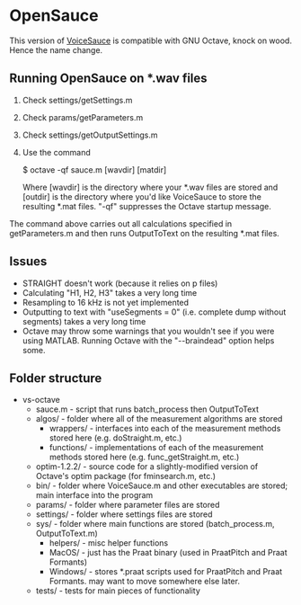 # OpenSauce

This version of [VoiceSauce](http://www.seas.ucla.edu/spapl/voicesauce/) is compatible with GNU Octave, knock on wood. Hence the name change.

## Running OpenSauce on *.wav files

1. Check settings/getSettings.m
2. Check params/getParameters.m
3. Check settings/getOutputSettings.m
4. Use the command

	$ octave -qf sauce.m [wavdir] [matdir]

	Where [wavdir] is the directory where your *.wav files are stored and [outdir] is the directory where you'd like VoiceSauce to store the resulting *.mat files. "-qf" suppresses the Octave startup message.

The command above carries out all calculations specified in getParameters.m and then runs OutputToText on the resulting *.mat files.

## Issues
* STRAIGHT doesn't work (because it relies on p files)
* Calculating "H1, H2, H3" takes a very long time
* Resampling to 16 kHz is not yet implemented
* Outputting to text with "useSegments = 0" (i.e. complete dump without segments) takes a very long time
* Octave may throw some warnings that you wouldn't see if you were using MATLAB. Running Octave with the "--braindead" option helps some.

## Folder structure
* vs-octave
	* sauce.m - script that runs batch_process then OutputToText
	* algos/ - folder where all of the measurement algorithms are stored
		* wrappers/ - interfaces into each of the measurement methods stored here (e.g. doStraight.m, etc.)
		* functions/ - implementations of each of the measurement methods stored here (e.g. func_getStraight.m, etc.)
	* optim-1.2.2/ - source code for a slightly-modified version of Octave's optim package (for fminsearch.m, etc.)
	* bin/ - folder where VoiceSauce.m and other executables are stored; main interface into the program
	* params/ - folder where parameter files are stored
	* settings/ - folder where settings files are stored
	* sys/ - folder where main functions are stored (batch_process.m, OutputToText.m)
		* helpers/ - misc helper functions
		* MacOS/ - just has the Praat binary (used in PraatPitch and Praat Formants)
		* Windows/ - stores *.praat scripts used for PraatPitch and Praat Formants. may want to move somewhere else later.
	* tests/ - tests for main pieces of functionality